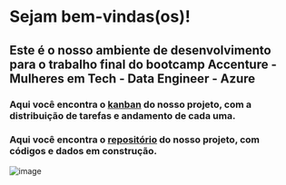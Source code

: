 # Sejam bem-vindas(os)!

## Este é o nosso ambiente de desenvolvimento para o trabalho final do bootcamp Accenture - Mulheres em Tech - Data Engineer - Azure

### Aqui você encontra o [kanban](https://github.com/orgs/Accenture-Data-Engineer/projects/2) do nosso projeto, com a distribuição de tarefas e andamento de cada uma.
### Aqui você encontra o [repositório](https://github.com/Accenture-Data-Engineer/Trabalho-final-grupo2) do nosso projeto, com códigos e dados em construção.

![image](https://images.ctfassets.net/s5uo95nf6njh/1sPckZCyFnU2h8b8CwohdU/8647f46b8fd443fb5d748b46b857b21a/women-in-tech-python-hero.jpg?w=2000&fm=jpg)


